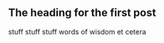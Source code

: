 The heading for the first post
-----------------------

stuff stuff stuff
words of wisdom
et cetera
